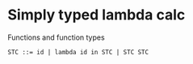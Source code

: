 # Simply typed lambda calc
Functions and function types

```
STC ::= id | lambda id in STC | STC STC
```